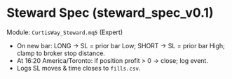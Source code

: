# Steward Spec (steward_spec_v0.1)

Module: `CurtisWay_Steward.mq5` (Expert)

- On new bar: LONG → SL = prior bar Low; SHORT → SL = prior bar High; clamp to broker stop distance.
- At 16:20 America/Toronto: if position profit > 0 → close; log event.
- Logs SL moves & time closes to `fills.csv`.